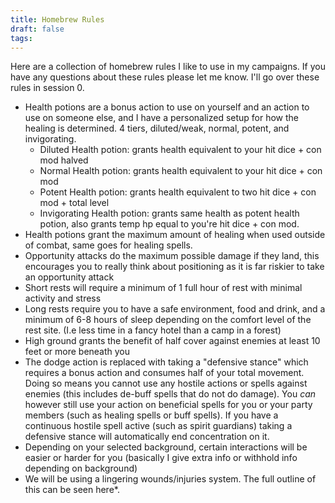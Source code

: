 ```yaml
---
title: Homebrew Rules
draft: false
tags:
---
```

 Here are a collection of homebrew rules I like to use in my campaigns. If you have any questions about these rules please let me know. I'll go over these rules in session 0.

- Health potions are a bonus action to use on yourself and an action to use on someone else, and I have a personalized setup for how the healing is determined. 4 tiers, diluted/weak, normal, potent, and invigorating.
	- Diluted Health potion: grants health equivalent to your hit dice + con mod halved
	- Normal Health potion: grants health equivalent to your hit dice + con mod
	- Potent Health potion: grants health equivalent to two hit dice + con mod + total level
	- Invigorating Health potion: grants same health as potent health potion, also grants temp hp equal to you're hit dice + con mod. 
- Health potions grant the maximum amount of healing when used outside of combat, same goes for healing spells.
- Opportunity attacks do the maximum possible damage if they land, this encourages you to really think about positioning as it is far riskier to take an opportunity attack
- Short rests will require a minimum of 1 full hour of rest with minimal activity and stress
- Long rests require you to have a safe environment, food and drink, and a minimum of 6-8 hours of sleep depending on the comfort level of the rest site. (I.e less time in a fancy hotel than a camp in a forest)
- High ground grants the benefit of half cover against enemies at least 10 feet or more beneath you
- The dodge action is replaced with taking a "defensive stance" which requires a bonus action and consumes half of your total movement. Doing so means you cannot use any hostile actions or spells against enemies (this includes de-buff spells that do not do damage). You *can* however still use your action on beneficial spells for you or your party members (such as healing spells or buff spells). If you have a continuous hostile spell active (such as spirit guardians) taking a defensive stance will automatically end concentration on it.
- Depending on your selected background, certain interactions will be easier or harder for you (basically I give extra info or withhold info depending on background)
- We will be using a lingering wounds/injuries system. The full outline of this can be seen here*. 